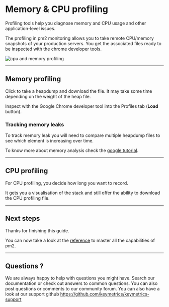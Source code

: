 # Memory & CPU profiling

Profiling tools help you diagnose memory and CPU usage and other application-level issues.

The profiling in pm2 monitoring allows you to take remote CPU/memory snapshots of your production servers. You get the associated files ready to be inspected with the chrome developer tools.

![cpu and memory profiling]({{site.baseurl}}/assets/img/monitoring/profiling.png)

---

## Memory profiling

Click to take a heapdump and download the file. It may take some time depending on the weight of the heap file.

Inspect with the Google Chrome developer tool into the Profiles tab (**Load** button).

### Tracking memory leaks

To track memory leak you will need to compare multiple heapdump files to see which element is increasing over time.

To know more about memory analysis check the [google tutorial](https://developer.chrome.com/devtools/docs/heap-profiling).

---

## CPU profiling

For CPU profiling, you decide how long you want to record.

It gets you a visualisation of the stack and still offer the ability to download the CPU profiling file.

---

## Next steps

Thanks for finishing this guide.

You can now take a look at the [reference]({{site.baseurl}}/monitoring/reference/pmx.md) to master all the capabilities of pm2.

---

## Questions ?

We are always happy to help with questions you might have. Search our documentation or check out answers to common questions. You can also post questions or comments to our community forum. You can also have a look at our support github https://github.com/keymetrics/keymetrics-support
